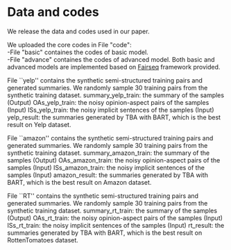 # Data and codes
We release the data and codes used in our paper.

We uploaded the core codes in File "code":  
-File "basic" containes the codes of basic model.   
-File "advance" containes the codes of advanced model.
Both basic and advanced models are implemented based on [Fairseq](https://github.com/pytorch/fairseq) framework provided.

File ``yelp'' contains the synthetic semi-structured training pairs and generated summaries.
We randomly sample 30 training pairs from the synthetic training dataset.
      summary_yelp_train: the summary of the samples (Output) 
      OAs_yelp_train: the noisy opinion-aspect pairs of the samples (Input)
      ISs_yelp_train: the noisy implicit sentences of the samples (Input)
      yelp_result: the summaries generated by TBA with BART, which is the best result on Yelp dataset.	  

File ``amazon'' contains the synthetic semi-structured training pairs and generated summaries.
We randomly sample 30 training pairs from the synthetic training dataset.
      summary_amazon_train: the summary of the samples (Output) 
      OAs_amazon_train: the noisy opinion-aspect pairs of the samples (Input)
      ISs_amazon_train: the noisy implicit sentences of the samples (Input)
      amazon_result: the summaries generated by TBA with BART, which is the best result on Amazon dataset.

File ``RT'' contains the synthetic semi-structured training pairs and generated summaries.
We randomly sample 30 training pairs from the synthetic training dataset.
      summary_rt_train: the summary of the samples (Output) 
      OAs_rt_train: the noisy opinion-aspect pairs of the samples (Input)
      ISs_rt_train: the noisy implicit sentences of the samples (Input)
      rt_result: the summaries generated by TBA with BART, which is the best result on RottenTomatoes dataset.
